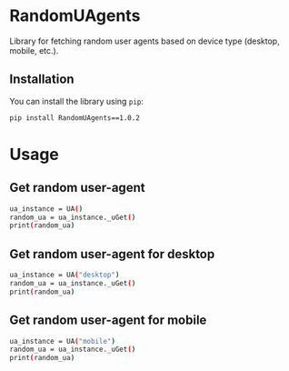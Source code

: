 # RandomUAgents

Library for fetching random user agents based on device type (desktop, mobile, etc.).

## Installation

You can install the library using `pip`:

```bash
pip install RandomUAgents==1.0.2
```

# Usage

## Get random user-agent

```bash
ua_instance = UA()
random_ua = ua_instance._uGet()
print(random_ua)
```
## Get random user-agent for desktop

```bash
ua_instance = UA("desktop")
random_ua = ua_instance._uGet()
print(random_ua)
```
## Get random user-agent for mobile

```bash
ua_instance = UA("mobile")
random_ua = ua_instance._uGet()
print(random_ua)
```
